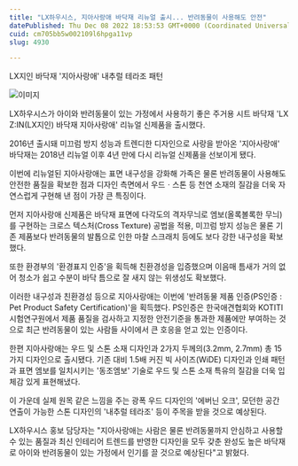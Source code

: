 ```yaml
---
title: "LX하우시스, 지아사랑애 바닥재 리뉴얼 출시... 반려동물이 사용해도 안전"
datePublished: Thu Dec 08 2022 18:53:53 GMT+0000 (Coordinated Universal Time)
cuid: cm705bb5w002109l6hpga11vp
slug: 4930

---
```



LX지인 바닥재 '지아사랑애' 내추럴 테라조 패턴

![이미지](https://cdn.hashnode.com/res/hashnode/image/upload/v1739258010672/4d5d2ce5-bcdd-4867-b62b-6723c7feafff.jpeg)

LX하우시스가 아이와 반려동물이 있는 가정에서 사용하기 좋은 주거용 시트 바닥재 'LX Z:IN(LX지인) 바닥재 지아사랑애' 리뉴얼 신제품을 출시했다.

2016년 출시돼 미끄럼 방지 성능과 트렌디한 디자인으로 사랑을 받아온 '지아사랑애' 바닥재는 2018년 리뉴얼 이후 4년 만에 다시 리뉴얼 신제품을 선보이게 됐다.

이번에 리뉴얼된 지아사랑애는 표면 내구성을 강화해 가족은 물론 반려동물이 사용해도 안전한 품질을 확보한 점과 디자인 측면에서 우드ㆍ스톤 등 천연 소재의 질감을 더욱 자연스럽게 구현해 낸 점이 가장 큰 특징이다.

먼저 지아사랑애 신제품은 바닥재 표면에 다각도의 격자무늬로 엠보(올록볼록한 무늬)를 구현하는 크로스 텍스처(Cross Texture) 공법을 적용, 미끄럼 방지 성능은 물론 기존 제품보다 반려동물의 발톱으로 인한 마찰 스크래치 등에도 보다 강한 내구성을 확보했다.

또한 환경부의 '환경표지 인증'을 획득해 친환경성을 입증했으며 이음매 틈새가 거의 없어 청소가 쉽고 수분이 바닥 틈으로 잘 새지 않는 위생성도 확보했다.

이러한 내구성과 친환경성 등으로 지아사랑애는 이번에 '반려동물 제품 인증(PS인증 : Pet Product Safety Certification)'을 획득했다. PS인증은 한국애견협회와 KOTITI시험연구원에서 제품 품질을 검사하고 지정한 안전기준을 통과한 제품에만 부여하는 것으로 최근 반려동물이 있는 사람들 사이에서 큰 호응을 얻고 있는 인증이다.

한편 지아사랑애는 우드 및 스톤 소재 디자인과 2가지 두께의(3.2mm, 2.7mm) 총 15가지 디자인으로 출시됐다. 기존 대비 1.5배 커진 빅 사이즈(WiDE) 디자인과 인쇄 패턴과 표면 엠보를 일치시키는 '동조엠보' 기술로 우드 및 스톤 소재 특유의 질감을 더욱 입체감 있게 표현해냈다.

이 가운데 실제 원목 같은 느낌을 주는 광폭 우드 디자인의 '에버닌 오크', 모던한 공간 연출이 가능한 스톤 디자인의 '내추럴 테라조' 등이 주목을 받을 것으로 예상된다.

LX하우시스 홍보 담당자는 "지아사랑애는 사람은 물론 반려동물까지 안심하고 사용할 수 있는 품질과 최신 인테리어 트렌드를 반영한 디자인을 모두 갖춘 완성도 높은 바닥재로 아이와 반려동물이 있는 가정에서 인기를 끌 것으로 예상된다"고 밝혔다.